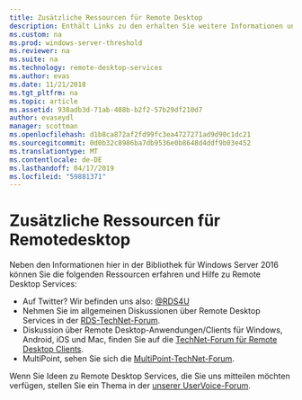 ```yaml
---
title: Zusätzliche Ressourcen für Remote Desktop
description: Enthält Links zu den erhalten Sie weitere Informationen und Hilfe zum RDS.
ms.custom: na
ms.prod: windows-server-threshold
ms.reviewer: na
ms.suite: na
ms.technology: remote-desktop-services
ms.author: evas
ms.date: 11/21/2018
ms.tgt_pltfrm: na
ms.topic: article
ms.assetid: 938adb3d-71ab-488b-b2f2-57b29df210d7
author: evaseydl
manager: scottman
ms.openlocfilehash: d1b8ca872af2fd99fc3ea4727271ad9d90c1dc21
ms.sourcegitcommit: 0d0b32c8986ba7db9536e0b8648d4ddf9b03e452
ms.translationtype: MT
ms.contentlocale: de-DE
ms.lasthandoff: 04/17/2019
ms.locfileid: "59881371"
---
```

# <a name="additional-remote-desktop-resources"></a>Zusätzliche Ressourcen für Remotedesktop

Neben den Informationen hier in der Bibliothek für Windows Server 2016 können Sie die folgenden Ressourcen erfahren und Hilfe zu Remote Desktop Services:

- Auf Twitter? Wir befinden uns also: [@RDS4U](https://twitter.com/RDS4U)
- Nehmen Sie im allgemeinen Diskussionen über Remote Desktop Services in der [RDS-TechNet-Forum](https://aka.ms/technetforum-rds).
- Diskussion über Remote Desktop-Anwendungen/Clients für Windows, Android, iOS und Mac, finden Sie auf die [TechNet-Forum für Remote Desktop Clients](https://aka.ms/technetforum-rdc).
- MultiPoint, sehen Sie sich die [MultiPoint-TechNet-Forum](https://aka.ms/multipoint-forum).

Wenn Sie Ideen zu Remote Desktop Services, die Sie uns mitteilen möchten verfügen, stellen Sie ein Thema in der [unserer UserVoice-Forum](https://aka.ms/uservoice-rds).